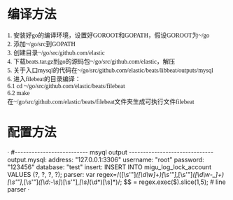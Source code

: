 # 编译方法
<font face="JetBrains Mono">1. 安装好go的编译环境，设置好GOROOT和GOPATH，假设GOROOT为~/go</font>
<br/>
<font face="JetBrains Mono">2. 添加~/go/src到GOPATH</font>
<br/>
<font face="JetBrains Mono">3. 创建目录~/go/src/github.com/elastic</font>
<br/>
<font face="JetBrains Mono">4. 下载beats.tar.gz到go的源码包~/go/src/github.com/elastic，解压</font>
<br/>
<font face="JetBrains Mono">5. 关于入口mysql的代码在~/go/src/github.com/elastic/beats/libbeat/outputs/mysql</font>
<br/>
<font face="JetBrains Mono">6. 进入filebeat的目录编译：</font>
<br/>
<font face="JetBrains Mono">6.1 cd ~/go/src/github.com/elastic/beats/filebeat</font>
<br/>
<font face="JetBrains Mono">6.2 make </font>
<br/>
<font face="JetBrains Mono">在~/go/src/github.com/elastic/beats/filebeat文件夹生成可执行文件filebeat</font>

# 配置方法
·
#-------------------------- msyql output ------------------------------
output.mysql:
  address: "127.0.0.1:3306"
  username: "root"
  password: "123456"
  database: "test"
  insert: INSERT INTO migu_log_lock_account VALUES (?, ?, ?, ?);
  parser: var regex=/\([\s'"]*([\d\w]+)[\s'"]*,[\s'"]*([\d\w\-_]+)[\s'"]*,[\s'"]*([\d:\-\s]*)[\s'"]*,[\s]*(\d*)[\s]*\)/; $$ = regex.exec($).slice(1,5); # line parser
·

